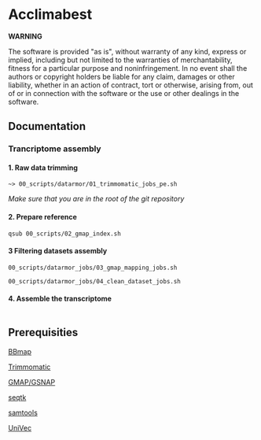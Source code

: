 # Acclimabest

**WARNING**

The software is provided "as is", without warranty of any kind, express or implied, including but not limited to the warranties of merchantability, fitness for a particular purpose and noninfringement. In no event shall the authors or copyright holders be liable for any claim, damages or other liability, whether in an action of contract, tort or otherwise, arising from, out of or in connection with the software or the use or other dealings in the software.

## Documentation

### Trancriptome assembly

#### 1. Raw data trimming

```
~> 00_scripts/datarmor/01_trimmomatic_jobs_pe.sh
```
*Make sure that you are in the root of the git repository*

#### 2. Prepare reference
 
```
qsub 00_scripts/02_gmap_index.sh 
```

#### 3 Filtering datasets assembly

```
00_scripts/datarmor_jobs/03_gmap_mapping_jobs.sh

00_scripts/datarmor_jobs/04_clean_dataset_jobs.sh
```

#### 4. Assemble the transcriptome

```
```

## Prerequisities

[BBmap](https://sourceforge.net/projects/bbmap/)

[Trimmomatic](http://www.usadellab.org/cms/?page=trimmomatic)

[GMAP/GSNAP](http://research-pub.gene.com/gmap/)

[seqtk](https://github.com/lh3/seqtk)

[samtools](http://www.htslib.org/doc/samtools.html)

[UniVec](https://www.ncbi.nlm.nih.gov/tools/vecscreen/univec/)
